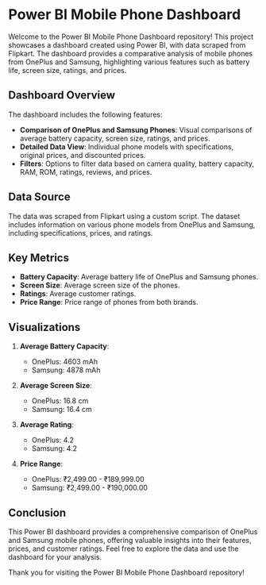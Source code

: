 # Power BI Mobile Phone Dashboard

Welcome to the Power BI Mobile Phone Dashboard repository! This project showcases a dashboard created using Power BI, with data scraped from Flipkart. The dashboard provides a comparative analysis of mobile phones from OnePlus and Samsung, highlighting various features such as battery life, screen size, ratings, and prices.

## Dashboard Overview

The dashboard includes the following features:

- **Comparison of OnePlus and Samsung Phones**: Visual comparisons of average battery capacity, screen size, ratings, and prices.
- **Detailed Data View**: Individual phone models with specifications, original prices, and discounted prices.
- **Filters**: Options to filter data based on camera quality, battery capacity, RAM, ROM, ratings, reviews, and prices.

## Data Source

The data was scraped from Flipkart using a custom script. The dataset includes information on various phone models from OnePlus and Samsung, including specifications, prices, and ratings.

## Key Metrics

- **Battery Capacity**: Average battery life of OnePlus and Samsung phones.
- **Screen Size**: Average screen size of the phones.
- **Ratings**: Average customer ratings.
- **Price Range**: Price range of phones from both brands.

## Visualizations

1. **Average Battery Capacity**:
   - OnePlus: 4603 mAh
   - Samsung: 4878 mAh

2. **Average Screen Size**:
   - OnePlus: 16.8 cm
   - Samsung: 16.4 cm

3. **Average Rating**:
   - OnePlus: 4.2
   - Samsung: 4.2

4. **Price Range**:
   - OnePlus: ₹2,499.00 - ₹189,999.00
   - Samsung: ₹2,499.00 - ₹190,000.00

## Conclusion

This Power BI dashboard provides a comprehensive comparison of OnePlus and Samsung mobile phones, offering valuable insights into their features, prices, and customer ratings. Feel free to explore the data and use the dashboard for your analysis.

Thank you for visiting the Power BI Mobile Phone Dashboard repository!


